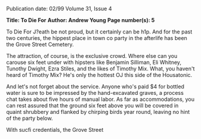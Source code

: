 Publication date: 02/99
Volume 31, Issue 4

**Title: To Die For**
**Author: Andrew Young**
**Page number(s): 5**

To Die For 
J?eath be not proud, but it certainly can 
be h1p. And for the past two centuries, the 
hippest place in town co party in the afterlife 
has been the Grove Street Cemetery. 

The attraction, of course, is the exclusive 
crowd. Where else can you carouse six feet 
under with hipsters like Benjamin Silliman, 
Eli Whitney, Tunothy Dwight, Ezra Stiles, 
and the likes of Timothy Mix. What, you 
haven't heard of Timothy Mix? He's only the 
hottest OJ this side of the Housatonic. 

And let's not forget about the service. 
Anyone who's paid $4 for bottled water is 
sure to be impressed by the hand-excavated 
graves, a process chat takes about five hours of 
manual labor. As far as accommodations, you 
can rest assured that the ground six feet above 
you will be covered in quaint shrubbery and 
flanked by chirping birds year round, leaving 
no hint of the party below. 

With sucfi credentials, the Grove Street 
<?emetery is one of the most exclusive post-
life party grounds ever. The cover charge is 
$3,500 for a plot (more than four times any 
other local cemetery). And although the 
cemetery is still accepting members, only a 
few hundred out of about 15,000 spots are 
left. Be sure to book in advance: life-long 
customers say it's the only way to go. 

The hosts of this club to end all clubs are 
a husband and wife team, cemetery 
superintendent William Cameron, Jr. and 
assistant superintendent Joan Cameron. 
Gracefully aged, grayed at the edges and soft-
spoken, such a pair of guardians have an air 
of permanence and finality. They are like the 
dignified, benevolent chaperones who hang 
around to make sure nobody dances too close 
or spikes the punch. 

"We feel like we're caretakers of an 
o.utdoor museum," William says. "Isn't that 
nght, Joanie?" he asks. "That's right," she 
responds. 

"We never fight on the job," William 
continues. "We work as a team. We are like 
one person." Such romantic caretakers 
bespeak quite a pick-up scene below. 

Surprisingly, Grove Street wasn't always 
F£BRUARY 12., 1999 
regarded as the swingingest place to be. It was 
initially created on the outskirts of town to 
accommodate the overflow crowds from the 
more popular burying site at the New Haven 
Green, in the center of town. 

In the 17th and 18th centuries, the Green 
was where all the cool kids went to die and it 
filled up with astonishing speed. In less than 
two centuries, the number of bodies had 
increased so much that the graveyard crept 
across the Green. It had to be obscured from 
view with willows and other foliage much like 
the nondescript warehouse facades that mask 
many an NYC hotspot. 

Epidemics of yeUow fever in the 1790s 
li~e so many r~mors of beer-recycling: 
tamted the Greens popularity, though. When 
the death toll climbed above a hundred, 
citizens understandably got tired of looking at 
headstones and death all the time. Led by 
James Hillhouse, they banished the rest of the 
future dead to Grove Street, a new joint at 
the edge of town. Thus, Grove Street 
Cemetery started as the second-most 
exclusive burial place in New Haven. Grove 
Street was just the place you settled for when 
the Green was all sold out. 

But from these bumble beginnings, our 
familiar cemetery rose to its current position 
as the dopest graveyard in town. Both its 
location next to the prestigious Yale campus 
and its list of f.unous members contribute to 
its snobbish and exclusive feel. If, upon death, 
one is able to gain admittance, the high stone 
walls of Grove Street Cemetery provide a hip 
place to bump and grind after the grind of 
life is over.